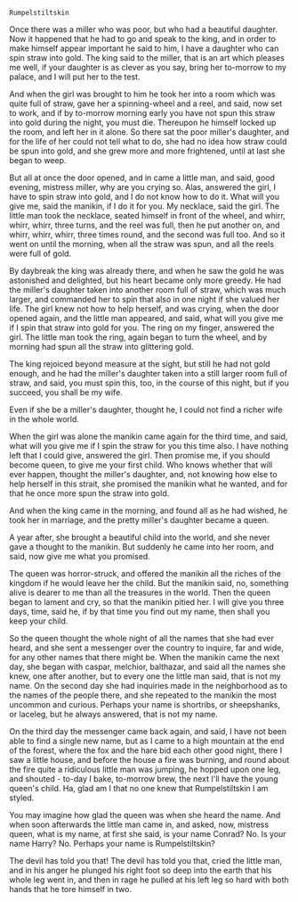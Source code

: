 	Rumpelstiltskin

Once there was a miller who was poor, but who had a beautiful
daughter.  Now it happened that he had to go and speak to the
king, and in order to make himself appear important he said
to him, I have a daughter who can spin straw into gold.  The
king said to the miller, that is an art which
pleases me well, if your daughter is as clever as you say, bring
her to-morrow to my palace, and I will put her to the test.

And when the girl was brought to him he took her into a room
which was quite full of straw, gave her a spinning-wheel and a
reel, and said, now set to work, and if by to-morrow morning
early you have not spun this straw into gold during the night,
you must die.  Thereupon he himself locked up the room, and
left her in it alone.  So there sat the poor miller's daughter,
and for the life of her could not tell what to do, she had no
idea how straw could be spun into gold, and she grew more and
more frightened, until at last she began to weep.

But all at once the door opened, and in came a little man,
and said, good evening, mistress miller, why are you crying so.
Alas, answered the girl, I have to spin straw into gold, and I do
not know how to do it.  What will you give me, said the
manikin, if I do it for you.  My necklace, said the girl.  The
little man took the necklace, seated himself in front of the
wheel, and whirr, whirr, whirr, three turns, and the reel was
full, then he put another on, and whirr, whirr, whirr, three times
round, and the second was full too.  And so it went on until
the morning, when all the straw was spun, and all the reels
were full of gold.

By daybreak the king was already there, and
when he saw the gold he was astonished and delighted, but his
heart became only more greedy.  He had the miller's daughter
taken into another room full of straw, which was much larger,
and commanded her to spin that also in one night if she valued
her life.  The girl knew not how to help herself, and was
crying, when the door opened again, and the little man appeared,
and said, what will you give me if I spin that straw into gold
for you.  The ring on my finger, answered the girl.  The little
man took the ring, again began to turn the wheel, and by
morning had spun all the straw into glittering gold.

The king rejoiced beyond measure at the sight, but still he had
not gold enough, and he had the miller's daughter taken into
a still larger room full of straw, and said, you must spin this,
too, in the course of this night, but if you succeed, you shall
be my wife.

Even if she be a miller's daughter, thought he, I could not
find a richer wife in the whole world.

When the girl was alone the manikin came again for the third
time, and said, what will you give me if I spin the straw for
you this time also.  I have nothing left that I could give,
answered the girl.  Then promise me, if you should become queen,
to give me your first child.  Who knows whether that will
ever happen, thought the miller's daughter, and, not knowing
how else to help herself in this strait, she promised the
manikin what he wanted, and for that he once more spun the
straw into gold.

And when the king came in the morning, and found all as he
had wished, he took her in marriage, and the pretty miller's
daughter became a queen.

A year after, she brought a beautiful child into the world,
and she never gave a thought to the manikin.  But suddenly he
came into her room, and said, now give me what you promised.

The queen was horror-struck, and offered the manikin all the
riches of the kingdom if he would leave her the child.  But the
manikin said, no, something alive is dearer to me than all the
treasures in the world.  Then the queen began to lament and cry,
so that the manikin pitied her.  I will give you three days,
time, said he, if by that time you find out my name, then shall
you keep your child.

So the queen thought the whole night of all the names that
she had ever heard, and she sent a messenger over the country to
inquire, far and wide, for any other names that there might be.
When the manikin came the next day, she began with caspar,
melchior, balthazar, and said all the names she knew, one
after another, but to every one the little man said, that is not
my name.  On the second day she had inquiries made in the
neighborhood as to the names of the people there, and she
repeated to the manikin the most uncommon and curious.  Perhaps
your name is shortribs, or sheepshanks, or laceleg, but he
always answered, that is not my name.

On the third day the messenger came back again, and said, I
have not been able to find a single new name, but as I came to
a high mountain at the end of the forest, where the fox and the hare
bid each other good night, there I saw a little house, and
before the house a fire was burning, and round about the fire
quite a ridiculous little man was jumping, he hopped upon
one leg, and shouted -
          to-day I bake, to-morrow brew,
          the next I'll have the young queen's child.
          Ha, glad am I that no one knew
          that Rumpelstiltskin I am styled.

You may imagine how glad the queen was when she heard the
name.  And when soon afterwards the little man came in, and
asked, now, mistress queen, what is my name, at first she
said, is your name Conrad?  No.  Is your name Harry?  No.
Perhaps your name is Rumpelstiltskin?

The devil has told you that!  The devil has told you that, cried
the little man, and in his anger he plunged his right foot so
deep into the earth that his whole leg went in, and then in
rage he pulled at his left leg so hard with both hands that
he tore himself in two.